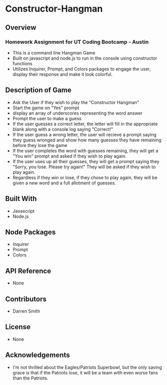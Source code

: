 # Constructor-Hangman


## Overview

### Homework Assignment for UT Coding Bootcamp - Austin
* This is a command line Hangman Game 
* Built on javascript and node.js to run in the console using constructor functions
* Utilizes Inquirer, Prompt, and Colors packages to engage the user, display their response and make it look colorful.

## Description of Game

* Ask the User if they wish to play the "Constructor Hangman"
* Start the game on "Yes" prompt
* display an array of underscores representing the word answer
* Prompt the user to make a guess
* If the user guesses a correct letter, the letter will fill in the appropriate blank along with a console log saying "Correct!"
* If the user guess a wrong letter, the user will recieve a prompt saying they guess wronged and show how many guesses they have remaining before they lose the game
* If the user completes the word with guesses remaining, they will get a "You win" prompt and asked if they wish to play again. 
* If the user uses up all their guesses, they will get a prompt saying they "Sorry, you lose.  Please try again!" They will be asked if they wish to play again.  
* Regardless if they win or lose, if they chose to play again, they will be given a new word and a full allotment of guesses.  

## Built With
* Javascript
* Node.js

## Node Packages
* Inquirer
* Prompt
* Colors

## API Reference
* None

## Contributors
* Darren Smith

## License
* None

## Acknowledgements
* I'm not thrilled about the Eagles/Patriots Superbowl, but the only saving grace is that if the Patriots lose, it will be a team with even worse fans than the Patriots.  

